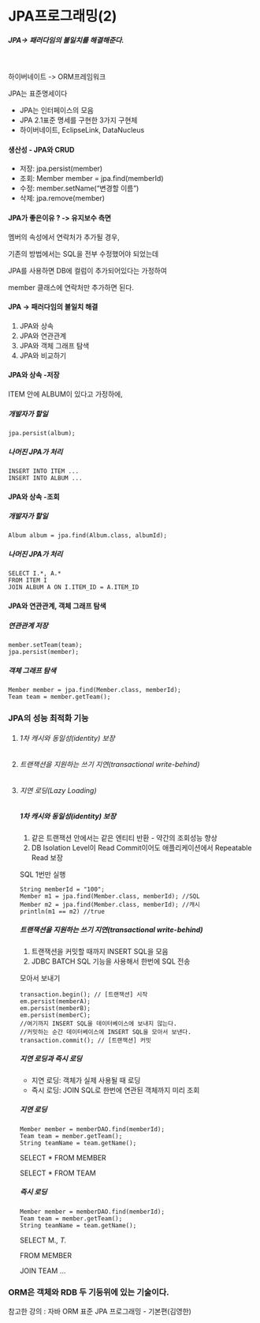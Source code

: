 # JPA프로그래밍(2)



##### JPA-> 패러다임의 불일치를 해결해준다.

<BR>

하이버네이트 -> ORM프레임워크



JPA는 표준명세이다

- JPA는 인터페이스의 모음
- JPA 2.1표준 명세를 구현한 3가지 구현체
- 하이버네이트, EclipseLink, DataNucleus



#### 생산성 - JPA와 CRUD

- 저장: jpa.persist(member)
- 조회: Member member = jpa.find(memberId) 
- 수정: member.setName(“변경할 이름”) 
- 삭제: jpa.remove(member)



#### JPA가 좋은이유 ? -> 유지보수 측면

멤버의 속성에서 연락처가 추가될 경우,

기존의 방법에서는 SQL을 전부 수정했어야 되었는데

JPA를 사용하면 DB에 컬럼이 추가되어있다는 가정하여 

member 클래스에 연락처만 추가하면 된다.



#### JPA -> 패러다임의 불일치 해결 

1. JPA와 상속 
2. JPA와 연관관계 
3. JPA와 객체 그래프 탐색 
4. JPA와 비교하기





#### JPA와 상속 -저장



ITEM 안에 ALBUM이 있다고 가정하에, 



##### 개발자가 할일

```
jpa.persist(album);
```

##### 나머진 JPA가 처리

```
INSERT INTO ITEM ...
INSERT INTO ALBUM ...
```



#### JPA와 상속 -조회



##### 개발자가 할일

```
Album album = jpa.find(Album.class, albumId);
```

##### 나머진 JPA가 처리

```
SELECT I.*, A.*
FROM ITEM I
JOIN ALBUM A ON I.ITEM_ID = A.ITEM_ID
```







#### JPA와 연관관계, 객체 그래프 탐색



##### 연관관계 저장

```
member.setTeam(team);
jpa.persist(member);
```



##### 객체 그래프 탐색

```
Member member = jpa.find(Member.class, memberId);
Team team = member.getTeam();
```





### JPA의 성능 최적화 기능 

1. ###### 1차 캐시와 동일성(identity) 보장 

2. ###### 트랜잭션을 지원하는 쓰기 지연(transactional write-behind)

3. ###### 지연 로딩(Lazy Loading) 

   

   

   ##### 1차 캐시와 동일성(identity) 보장 

   1. 같은 트랜잭션 안에서는 같은 엔티티 반환 - 약간의 조회성능 향상
   2.  DB Isolation Level이 Read Commit이어도 애플리케이션에서 Repeatable Read 보장

   

   SQL 1번만 실행

   ```
   String memberId = "100";
   Member m1 = jpa.find(Member.class, memberId); //SQL
   Member m2 = jpa.find(Member.class, memberId); //캐시
   println(m1 == m2) //true
   ```

   

   

   ##### 트랜잭션을 지원하는 쓰기 지연(transactional write-behind)

   1.  트랜잭션을 커밋할 때까지 INSERT SQL을 모음
   2.  JDBC BATCH SQL 기능을 사용해서 한번에 SQL 전송

   

   모아서 보내기

   ```
   transaction.begin(); // [트랜잭션] 시작
   em.persist(memberA);
   em.persist(memberB);
   em.persist(memberC);
   //여기까지 INSERT SQL을 데이터베이스에 보내지 않는다.
   //커밋하는 순간 데이터베이스에 INSERT SQL을 모아서 보낸다.
   transaction.commit(); // [트랜잭션] 커밋
   ```

   

   ##### 지연 로딩과 즉시 로딩

   -  지연 로딩: 객체가 실제 사용될 때 로딩
   -  즉시 로딩: JOIN SQL로 한번에 연관된 객체까지 미리 조회

   

   ##### 지연 로딩

   ```
   Member member = memberDAO.find(memberId);
   Team team = member.getTeam();
   String teamName = team.getName();
   ```

   SELECT * FROM MEMBER 

   SELECT * FROM TEAM

   

   

   ##### 즉시 로딩

   ```
   Member member = memberDAO.find(memberId);
   Team team = member.getTeam();
   String teamName = team.getName();
   ```

   SELECT M.*, T.* 

    FROM MEMBER

    JOIN TEAM …





### ORM은 객체와 RDB 두 기둥위에 있는 기술이다.







참고한 강의 :  자바 ORM 표준 JPA 프로그래밍 - 기본편(김영한)